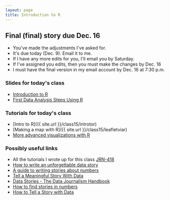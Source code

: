 ```yaml
---
layout: page
title: Introduction to R
---
```


## Final (final) story due Dec. 16

* You've made the adjustments I've asked for. 
* It's due today (Dec. 9). Email it to me.
* If I have any more edits for you, I'll email you by Saturday. 
* If I've assigned you edits, then you must make the changes by Dec. 16
* I must have the final version in my email account by Dec. 16 at 7:30 p.m.

### Slides for today's class

* [Introduction to R](https://docs.google.com/presentation/d/1zICxR7qDM3RQ2Nxi5CqHlM3H8I7qoVkNtqcNcnbbDCw/edit?usp=sharing)
* [First Data Analysis Steps Using R ](https://docs.google.com/presentation/d/1O0eFLypJLP-PAC63Ghq2QURAnhFo6Dxc7nGt4y_l90s/edit?usp=sharing)

### Tutorials for today's class

* [Intro to R]({{ site.url }}/class15/introtor)
* [Making a map with R]({{ site.url }}/class15/leafletviar)
* [More advanced visualizations with R](http://andrewbtran.github.io/viz-in-r/viz-in-r.html)

### Possibly useful links

* All the tutorials I wrote up for this class [JRN-418](http://andrewbtran.github.io/JRN-418/resources/)
* [How to write an unforgettable data story](http://ire.org/blog/ire-conference-blog/2015/06/18/how-write-unforgettable-data-story/)
* [A guide to writing stories about numbers](https://www.unece.org/fileadmin/DAM/stats/documents/writing/MDM_Part1_English.pdf)
* [Tell a Meaningful Story With Data](https://www.thinkwithgoogle.com/articles/tell-meaningful-stories-with-data.html)
* [Data Stories - The Data Journalism Handbook](http://datajournalismhandbook.org/1.0/en/understanding_data_5.html)
* [How to find stories in numbers](http://www.scidev.net/global/journalism/practical-guide/data-journalism-how-to-find-stories-in-numbers.html)
* [How to Tell a Story with Data](https://hbr.org/2013/04/how-to-tell-a-story-with-data/)


